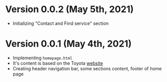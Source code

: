 # Version 0.0.2 (May 5th, 2021)
- Initializing "Contact and Find service" section

# Version 0.0.1 (May 4th, 2021)
- Implementing ```homepage.html``` 
- It's content is based on the Toyota [website](https://www.toyota.com.vn/)
- Creating header navigation bar, some sections content, footer of home page
